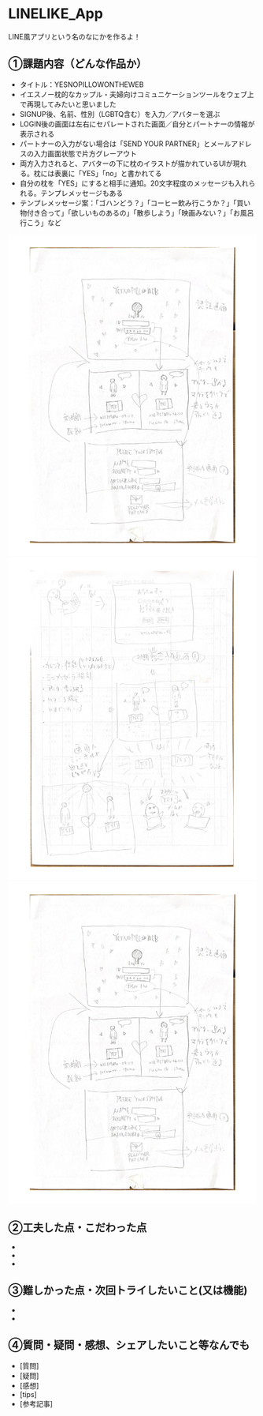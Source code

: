 # LINELIKE_App
LINE風アプリという名のなにかを作るよ！

## ①課題内容（どんな作品か）
- タイトル：YESNOPILLOWONTHEWEB
- イエスノー枕的なカップル・夫婦向けコミュニケーションツールをウェブ上で再現してみたいと思いました
- SIGNUP後、名前、性別（LGBTQ含む）を入力／アバターを選ぶ
- LOGIN後の画面は左右にセパレートされた画面／自分とパートナーの情報が表示される
- パートナーの入力がない場合は「SEND YOUR PARTNER」とメールアドレスの入力画面状態で片方グレーアウト
- 両方入力されると、アバターの下に枕のイラストが描かれているUIが現れる。枕には表裏に「YES」「no」と書かれてる
- 自分の枕を「YES」にすると相手に通知。20文字程度のメッセージも入れられる。テンプレメッセージもある
- テンプレメッセージ案：「ゴハンどう？」「コーヒー飲み行こうか？」「買い物付き合って」「欲しいものあるの」「散歩しよう」「映画みない？」「お風呂行こう」など

<img src="mock/scaned1.jpg">
<img src="mock/scaned2.jpg">
<img src="mock/scaned.pdf">

## ②工夫した点・こだわった点
- 
- 
- 

## ③難しかった点・次回トライしたいこと(又は機能)
- 
- 

## ④質問・疑問・感想、シェアしたいこと等なんでも
- [質問]
- [疑問]
- [感想]
- [tips]
- [参考記事]
